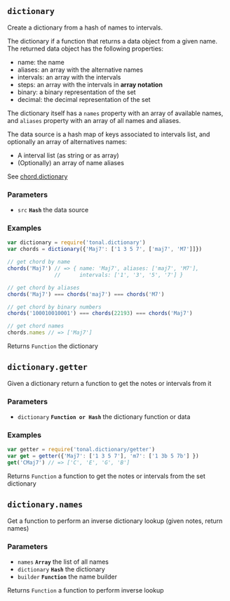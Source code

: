 ## `dictionary`

Create a dictionary from a hash of names to intervals.

The dictionary if a function that returns a data object from a given name.
The returned data object has the following properties:

- name: the name
- aliases: an array with the alternative names
- intervals: an array with the intervals
- steps: an array with the intervals in __array notation__
- binary: a binary representation of the set
- decimal: the decimal representation of the set

The dictionary itself has a `names` property with an array of available
names, and `aliases` property with an array of all names and aliases.

The data source is a hash map of keys associated to intervals list, and optionally
an array of alternatives names:

- A interval list (as string or as array)
- (Optionally) an array of name aliases

See [chord.dictionary](https://github.com/danigb/chord.dictionary)

### Parameters

* `src` **`Hash`** the data source


### Examples

```js
var dictionary = require('tonal.dictionary')
var chords = dictionary({'Maj7': ['1 3 5 7', ['maj7', 'M7']]})

// get chord by name
chords('Maj7') // => { name: 'Maj7', aliases: ['maj7', 'M7'],
               //      intervals: ['1', '3', '5', '7'] }

// get chord by aliases
chords('Maj7') === chords('maj7') === chords('M7')

// get chord by binary numbers
chords('100010010001') === chords(22193) === chords('Maj7')

// get chord names
chords.names // => ['Maj7']
```

Returns `Function` the dictionary


## `dictionary.getter`

Given a dictionary return a function to get the notes or intervals from it

### Parameters

* `dictionary` **`Function or Hash`** the dictionary function or data


### Examples

```js
var getter = require('tonal.dictionary/getter')
var get = getter({'Maj7': ['1 3 5 7'], 'm7': ['1 3b 5 7b'] })
get('CMaj7') // => ['C', 'E', 'G', 'B']
```

Returns `Function` a function to get the notes or intervals from the set dictionary


## `dictionary.names`

Get a function to perform an inverse dictionary lookup (given notes, return names)

### Parameters

* `names` **`Array`** the list of all names
* `dictionary` **`Hash`** the dictionary
* `builder` **`Function`** the name builder



Returns `Function` a function to perform inverse lookup


